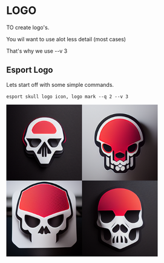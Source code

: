 # LOGO

TO create logo's. 

You wil want to use alot less detail (most cases) 

That's why we use --v 3

## Esport Logo

Lets start off with some simple commands. 

```
esport skull logo icon, logo mark --q 2 --v 3
```

<img src="./assets/styles/esport-logo.png"  alt="ChatGPT" style="height: 400px;"/>

<!-- ## Feed it an example

Screenshot logo like this



Upload it to midjourney discord

Click on image in chat

Right-click copy link address

```
/imagine medicinal fungi and mycoremediation website, ui, ux --q 2
```

<img src="./assets/pristine-clean-ai-designed-website.png"  alt="ChatGPT" style="height: 400px;"/> -->